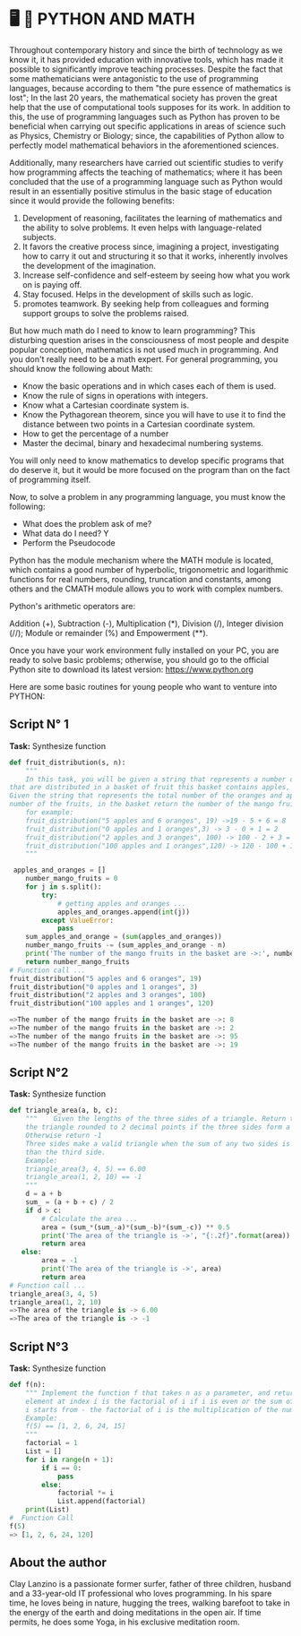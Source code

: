 # 🖥️ 🔢 PYTHON AND MATH

Throughout contemporary history and since the birth of technology as we know it, it has provided education with innovative tools, which has made it possible to significantly improve teaching processes. Despite the fact that some mathematicians were antagonistic to the use of programming languages, because according to them "the pure essence of mathematics is lost"; In the last 20 years, the mathematical society has proven the great help that the use of computational tools supposes for its work. In addition to this, the use of programming languages such as Python has proven to be beneficial when carrying out specific applications in areas of science such as Physics, Chemistry or Biology; since, the capabilities of Python allow to perfectly model mathematical behaviors in the aforementioned sciences.

Additionally, many researchers have carried out scientific studies to verify how programming affects the teaching of mathematics; where it has been concluded that the use of a programming language such as Python would result in an essentially positive stimulus in the basic stage of education since it would provide the following benefits:

1. Development of reasoning, facilitates the learning of mathematics and the ability to solve problems. It even helps with language-related subjects.
2. It favors the creative process since, imagining a project, investigating how to carry it out and structuring it so that it works, inherently involves the development of the imagination.
3. Increase self-confidence and self-esteem by seeing how what you work on is paying off.
4. Stay focused. Helps in the development of skills such as logic.
5. promotes teamwork. By seeking help from colleagues and forming support groups to solve the problems raised.

But how much math do I need to know to learn programming? This disturbing question arises in the consciousness of most people and despite popular conception, mathematics is not used much in programming. And you don't really need to be a math expert. For general programming, you should know the following about Math:

- Know the basic operations and in which cases each of them is used.
- Know the rule of signs in operations with integers.
- Know what a Cartesian coordinate system is.
- Know the Pythagorean theorem, since you will have to use it to find the distance between two points in a Cartesian coordinate system.
- How to get the percentage of a number
- Master the decimal, binary and hexadecimal numbering systems.

You will only need to know mathematics to develop specific programs that do deserve it, but it would be more focused on the program than on the fact of programming itself.

Now, to solve a problem in any programming language, you must know the following:

- What does the problem ask of me?
- What data do I need? Y
- Perform the Pseudocode

Python has the module mechanism where the MATH module is located, which contains a good number of hyperbolic, trigonometric and logarithmic functions for real numbers, rounding, truncation and constants, among others and the CMATH module allows you to work with complex numbers.

Python's arithmetic operators are:

Addition (+), Subtraction (-), Multiplication (*), Division (/), Integer division (//); Module or remainder (%) and Empowerment (**).

Once you have your work environment fully installed on your PC, you are ready to solve basic problems; otherwise, you should go to the official Python site to download its latest version: <https://www.python.org>

Here are some basic routines for young people who want to venture into PYTHON:

## Script N° 1

**Task:** Synthesize function

```python
def fruit_distribution(s, n):
    """
    In this task, you will be given a string that represents a number of apples and oranges
that are distributed in a basket of fruit this basket contains apples, oranges, and   mango fruits.
Given the string that represents the total number of the oranges and apples and an integer that represent the total
number of the fruits, in the basket return the number of the mango fruits in the basket.
    for example:
    fruit_distribution("5 apples and 6 oranges", 19) ->19 - 5 + 6 = 8
    fruit_distribution("0 apples and 1 oranges",3) -> 3 - 0 + 1 = 2
    fruit_distribution("2 apples and 3 oranges", 100) -> 100 - 2 + 3 = 95
    fruit_distribution("100 apples and 1 oranges",120) -> 120 - 100 + 1 = 19
    """

 apples_and_oranges = []
    number_mango_fruits = 0
    for j in s.split():
        try:
            # getting apples and oranges ...
            apples_and_oranges.append(int(j))
        except ValueError:
            pass
    sum_apples_and_orange = (sum(apples_and_oranges))
    number_mango_fruits -= (sum_apples_and_orange - n)
    print('The number of the mango fruits in the basket are ->:', number_mango_fruits)
    return number_mango_fruits
# Function call ...
fruit_distribution("5 apples and 6 oranges", 19)
fruit_distribution("0 apples and 1 oranges", 3)
fruit_distribution("2 apples and 3 oranges", 100)
fruit_distribution("100 apples and 1 oranges", 120)

=>The number of the mango fruits in the basket are ->: 8
=>The number of the mango fruits in the basket are ->: 2
=>The number of the mango fruits in the basket are ->: 95
=>The number of the mango fruits in the basket are ->: 19
```

## Script N°2

**Task:** Synthesize function

```python
def triangle_area(a, b, c):
    """    Given the lengths of the three sides of a triangle. Return the area of
    the triangle rounded to 2 decimal points if the three sides form a valid triangle.
    Otherwise return -1
    Three sides make a valid triangle when the sum of any two sides is greater
    than the third side.
    Example:
    triangle_area(3, 4, 5) == 6.00
    triangle_area(1, 2, 10) == -1
    """
    d = a + b
    sum_ = (a + b + c) / 2
    if d > c:
        # Calculate the area ...
        area = (sum_*(sum_-a)*(sum_-b)*(sum_-c)) ** 0.5
        print('The area of the triangle is ->', "{:.2f}".format(area))
        return area
   else:
        area = -1
        print('The area of the triangle is ->', area)
        return area
# Function call ...
triangle_area(3, 4, 5)
triangle_area(1, 2, 10)
=>The area of the triangle is -> 6.00
=>The area of the triangle is -> -1
```

## Script N°3

**Task:** Synthesize function

```python
def f(n):
    """ Implement the function f that takes n as a parameter, and returns a list of size n, such that the value of the
    element at index i is the factorial of i if i is even or the sum of numbers from 1 to i otherwise.
    i starts from - the factorial of i is the multiplication of the numbers from 1 to i (1 * 2 * ... * i).
    Example:
    f(5) == [1, 2, 6, 24, 15]
    """
    factorial = 1
    List = []
    for i in range(n + 1):
        if i == 0:
            pass
        else:
            factorial *= i
            List.append(factorial)
    print(List)
#  Function Call
f(5)
=> [1, 2, 6, 24, 120]
```

## About the author

Clay Lanzino is a passionate former surfer, father of three children, husband and a 33-year-old IT professional who loves programming. In his spare time, he loves being in nature, hugging the trees, walking barefoot to take in the energy of the earth and doing meditations in the open air. If time permits, he does some Yoga, in his exclusive meditation room.
